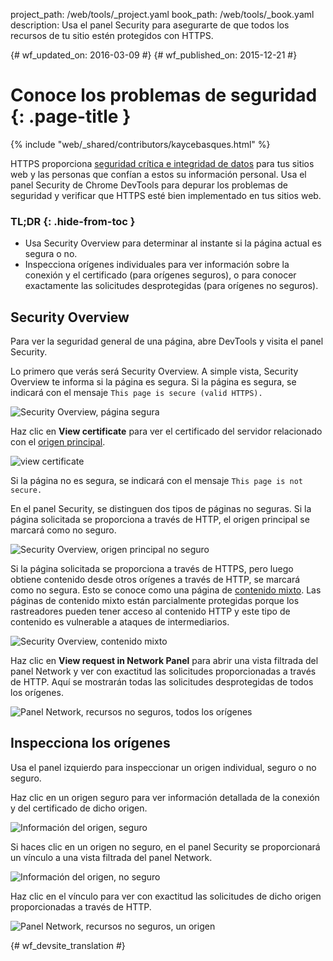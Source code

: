 project_path: /web/tools/_project.yaml
book_path: /web/tools/_book.yaml
description: Usa el panel Security para asegurarte de que todos los recursos de tu sitio estén protegidos con HTTPS.

{# wf_updated_on: 2016-03-09 #}
{# wf_published_on: 2015-12-21 #}

# Conoce los problemas de seguridad {: .page-title }

{% include "web/_shared/contributors/kaycebasques.html" %}

HTTPS proporciona [seguridad crítica e integridad de datos][why-https]
para tus sitios web y las personas que confían a estos 
su información personal. Usa el panel Security de Chrome DevTools 
para depurar los problemas de seguridad y verificar que 
HTTPS esté bien implementado en tus sitios web.


### TL;DR {: .hide-from-toc }
- Usa Security Overview para determinar al instante si la página actual es segura o no.
- Inspecciona orígenes individuales para ver información sobre la conexión y el certificado (para orígenes seguros), o para conocer exactamente las solicitudes desprotegidas (para orígenes no seguros).


## Security Overview

Para ver la seguridad general de una página, abre DevTools y visita el panel 
Security. 

Lo primero que verás será Security Overview. A simple vista, 
Security Overview te informa si la página es segura. Si la página es segura, se indicará 
con el mensaje `This page is secure (valid HTTPS).`

![Security Overview, página segura](images/overview-secure.png)

Haz clic en **View certificate** para ver el certificado del servidor relacionado con el 
[origen principal][same-origin-policy]. 

![view certificate](images/view-certificate.png)

Si la página no es segura, se indicará con el mensaje `This page is not secure.`

En el panel Security, se distinguen dos tipos de páginas no seguras.
Si la página solicitada se proporciona a través de HTTP, el origen principal se marcará como 
no seguro. 

![Security Overview, origen principal no seguro](images/overview-non-secure.png)

Si la página solicitada se proporciona a través de HTTPS, pero luego 
obtiene contenido desde otros orígenes a través de HTTP, se 
marcará como no segura. Esto se conoce como una página de [contenido mixto][mixed-content].
 Las páginas de contenido mixto están parcialmente protegidas porque los rastreadores pueden tener acceso al contenido 
HTTP y este tipo de contenido es vulnerable a ataques de intermediarios. 

![Security Overview, contenido mixto](images/overview-mixed.png)

Haz clic en **View request in Network Panel** para abrir una vista filtrada del 
panel Network y ver con exactitud las solicitudes proporcionadas a través de HTTP. Aquí se mostrarán 
todas las solicitudes desprotegidas de todos los orígenes. 

![Panel Network, recursos no seguros, todos los orígenes](images/network-all.png)

## Inspecciona los orígenes

Usa el panel izquierdo para inspeccionar un origen individual, seguro o no seguro. 

Haz clic en un origen seguro para ver información detallada de la conexión y del certificado de 
dicho origen.

![Información del origen, seguro](images/origin-detail-secure.png)

Si haces clic en un origen no seguro, en el panel Security se proporcionará un vínculo a una vista filtrada del panel Network. 

![Información del origen, no seguro](images/origin-detail-non-secure.png)

Haz clic en el vínculo para ver con exactitud las solicitudes de dicho origen 
proporcionadas a través de HTTP. 

![Panel Network, recursos no seguros, un origen](images/network-one.png)





[mixed-content]: https://developers.google.com/web/fundamentals/security/prevent-mixed-content/what-is-mixed-content
[same-origin-policy]: https://en.wikipedia.org/wiki/Same-origin_policy
[why-https]: https://developers.google.com/web/fundamentals/security/encrypt-in-transit/why-https


{# wf_devsite_translation #}
